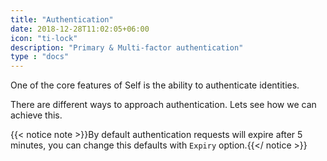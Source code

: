 ```yaml
---
title: "Authentication"
date: 2018-12-28T11:02:05+06:00
icon: "ti-lock"
description: "Primary & Multi-factor authentication"
type : "docs"
---
```


One of the core features of Self is the ability to authenticate identities.

There are different ways to approach authentication. Lets see how we can achieve this.

{{< notice note >}}By default authentication requests will expire after 5 minutes, you can change this defaults with `Expiry` option.{{</ notice >}}
